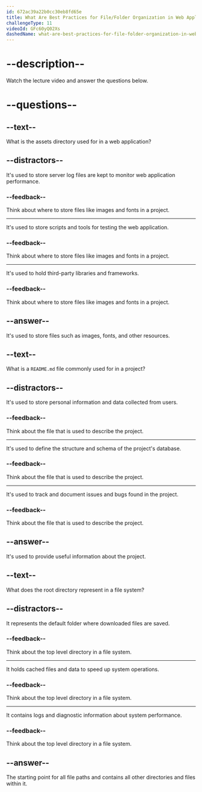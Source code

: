 ```yaml
---
id: 672ac39a22b0cc30eb8fd65e
title: What Are Best Practices for File/Folder Organization in Web Applications?
challengeType: 11
videoId: GFc60yQ02Xs
dashedName: what-are-best-practices-for-file-folder-organization-in-web-applications
---
```


# --description--

Watch the lecture video and answer the questions below.

# --questions--

## --text--

What is the assets directory used for in a web application?

## --distractors--

It's used to store server log files are kept to monitor web application performance.

### --feedback--

Think about where to store files like images and fonts in a project.

---

It's used to store scripts and tools for testing the web application.

### --feedback--

Think about where to store files like images and fonts in a project.

---

It's used to hold third-party libraries and frameworks.

### --feedback--

Think about where to store files like images and fonts in a project.

## --answer--

It's used to store files such as images, fonts, and other resources.

## --text--

What is a `README.md` file commonly used for in a project?

## --distractors--

It's used to store personal information and data collected from users.

### --feedback--

Think about the file that is used to describe the project.

---

It's used to define the structure and schema of the project's database.

### --feedback--

Think about the file that is used to describe the project.

---

It's used to track and document issues and bugs found in the project.

### --feedback--

Think about the file that is used to describe the project.

## --answer--

It's used to provide useful information about the project.

## --text--

What does the root directory represent in a file system?

## --distractors--

It represents the default folder where downloaded files are saved.

### --feedback--

Think about the top level directory in a file system.

---

It holds cached files and data to speed up system operations.

### --feedback--

Think about the top level directory in a file system.

---

It contains logs and diagnostic information about system performance.

### --feedback--

Think about the top level directory in a file system.

## --answer--

The starting point for all file paths and contains all other directories and files within it.

